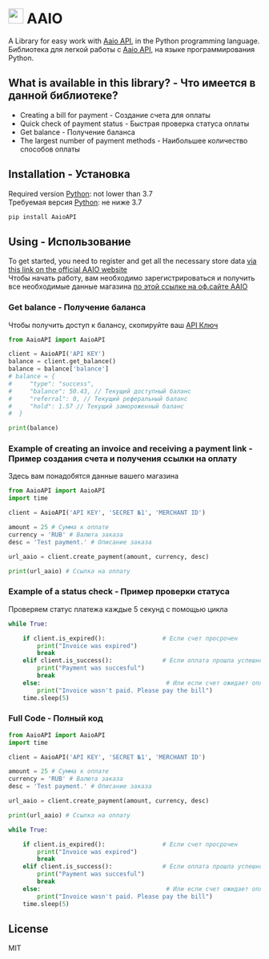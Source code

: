 <h1><img src="https://aaio.io/assets/landing/img/logo-m.svg" width=30 height=30> AAIO</h1>

A Library for easy work with [Aaio API](https://wiki.aaio.io/), in the Python programming language.  
Библиотека для легкой работы с [Aaio API](https://wiki.aaio.io/), на языке программирования Python.


 ## What is available in this library? - Что имеется в данной библиотеке?

- Creating a bill for payment - Создание счета для оплаты
- Quick check of payment status - Быстрая проверка статуса оплаты
- Get balance - Получение баланса
- The largest number of payment methods - Наибольшее количество способов оплаты


## Installation - Установка

Required version [Python](https://www.python.org/): not lower than 3.7          
Требуемая версия [Python](https://www.python.org/): не ниже 3.7

```cmd
pip install AaioAPI
```


## Using - Использование
To get started, you need to register and get all the necessary store data [via this link on the official AAIO website](https://aaio.io/cabinet/merchants/)     
Чтобы начать работу, вам необходимо зарегистрироваться и получить все необходимые данные магазина [по этой ссылке на оф.сайте AAIO](https://aaio.io/cabinet/merchants/)

### Get balance - Получение баланса
Чтобы получить доступ к балансу, скопируйте ваш [API Ключ](https://aaio.io/cabinet/api/)
``` python
from AaioAPI import AaioAPI

client = AaioAPI('API KEY')
balance = client.get_balance()
balance = balance['balance']
# balance = {
#     "type": "success",
#     "balance": 50.43, // Текущий доступный баланс
#     "referral": 0, // Текущий реферальный баланс
#     "hold": 1.57 // Текущий замороженный баланс
#  }

print(balance)
```

### Example of creating an invoice and receiving a payment link - Пример создания счета и получения ссылки на оплату
Здесь вам понадобятся данные вашего магазина
``` python
from AaioAPI import AaioAPI
import time

client = AaioAPI('API KEY', 'SECRET №1', 'MERCHANT ID')

amount = 25 # Сумма к оплате
currency = 'RUB' # Валюта заказа
desc = 'Test payment.' # Описание заказа

url_aaio = client.create_payment(amount, currency, desc)

print(url_aaio) # Ссылка на оплату
```

### Example of a status check - Пример проверки статуса
Проверяем статус платежа каждые 5 секунд с помощью цикла
```python
while True:

    if client.is_expired():                # Если счет просрочен
        print("Invoice was expired")
        break
    elif client.is_success():              # Если оплата прошла успешно
        print("Payment was succesful")
        break
    else:                                   # Или если счет ожидает оплаты
        print("Invoice wasn't paid. Please pay the bill")
    time.sleep(5)
```



                                                                 
### Full Code - Полный код
```python
from AaioAPI import AaioAPI
import time

client = AaioAPI('API KEY', 'SECRET №1', 'MERCHANT ID')

amount = 25 # Сумма к оплате
currency = 'RUB' # Валюта заказа
desc = 'Test payment.' # Описание заказа

url_aaio = client.create_payment(amount, currency, desc)

print(url_aaio) # Ссылка на оплату

while True:

    if client.is_expired():                # Если счет просрочен
        print("Invoice was expired")
        break
    elif client.is_success():              # Если оплата прошла успешно
        print("Payment was succesful")
        break
    else:                                   # Или если счет ожидает оплаты
        print("Invoice wasn't paid. Please pay the bill")
    time.sleep(5)
```

## License
MIT
